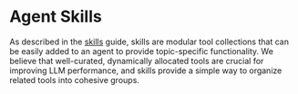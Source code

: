 # Agent Skills

As described in the [skills](../getting-started/skills.md) guide, skills are modular tool collections that can be easily added to an agent to provide topic-specific functionality. We believe that well-curated, dynamically allocated tools are crucial for improving LLM performance, and skills provide a simple way to organize related tools into cohesive groups.
